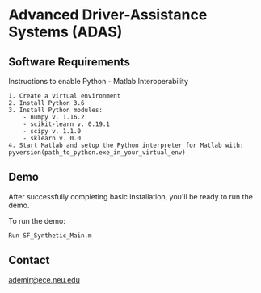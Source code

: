 # Advanced Driver-Assistance Systems (ADAS)

## Software Requirements

Instructions to enable Python - Matlab Interoperability
```
1. Create a virtual environment
2. Install Python 3.6
3. Install Python modules:
    - numpy v. 1.16.2
    - scikit-learn v. 0.19.1
    - scipy v. 1.1.0
    - sklearn v. 0.0
4. Start Matlab and setup the Python interpreter for Matlab with: pyversion(path_to_python.exe_in_your_virtual_env)
```

## Demo
After successfully completing basic installation, you'll be ready to run the demo.

To run the demo:
```
Run SF_Synthetic_Main.m
```

## Contact
ademir@ece.neu.edu
